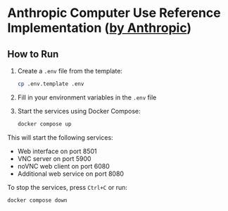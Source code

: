 # Anthropic Computer Use Reference Implementation ([by Anthropic](https://github.com/anthropics/anthropic-quickstarts))

## How to Run

1. Create a `.env` file from the template:
   ```bash
   cp .env.template .env
   ```

2. Fill in your environment variables in the `.env` file

3. Start the services using Docker Compose:
   ```bash
   docker compose up
   ```

This will start the following services:

- Web interface on port 8501
- VNC server on port 5900
- noVNC web client on port 6080
- Additional web service on port 8080

To stop the services, press `Ctrl+C` or run:

```bash
docker compose down
```
